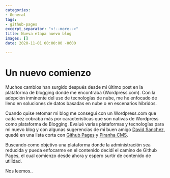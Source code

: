 ```yaml
---
categories:
- General
tags:
- github-pages
excerpt_separator: "<!--more-->"
title: Nueva etapa nuevo blog
images: []
date: 2020-11-01 00:00:00 -0600

---
```

# Un nuevo comienzo

Muchos cambios han surgido después desde mi último post en la plataforma de blogging donde me encontraba (Wordpress.com). Con la adopción inminente del uso de tecnologías de nube, me he enfocado de lleno en soluciones de datos basadas en nube o en escenarios híbridos.

Cuando quise retomar mi blog me conseguí con un Wordpress.com que cada vez cobraba más por características que son nativas de Wordpress como plataforma de Blogging. Evalué varias plataformas y tecnologías para mi nuevo blog y con algunas sugerencias de mi buen amigo [David Sanchez](https://davidsanchez.cr "David Sanchez"), quedé en una lista corta con [Github Pages](https://pages.github.com) y [Piranha CMS](https://piranhacms.org).

Buscando como objetivo una plataforma donde la administración sea reducida y pueda enfocarme en el contenido decidí el camino de Github Pages, el cual comienzo desde ahora y espero surtir de contenido de utilidad.

Nos leemos..
